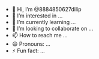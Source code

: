 - 👋 Hi, I’m @8884850627dilip
- 👀 I’m interested in ...
- 🌱 I’m currently learning ...
- 💞️ I’m looking to collaborate on ...
- 📫 How to reach me ...
- 😄 Pronouns: ...
- ⚡ Fun fact: ...

<!---
8884850627dilip/8884850627dilip is a ✨ special ✨ repository because its `README.md` (this file) appears on your GitHub profile.
You can click the Preview link to take a look at your changes.
--->
